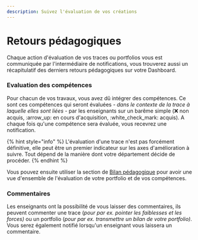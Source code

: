```yaml
---
description: Suivez l'évaluation de vos créations
---
```


# Retours pédagogiques

Chaque action d'évaluation de vos traces ou portfolios vous est communiquée par l'intermédiaire de notifications, vous trouverez aussi un récapitulatif des derniers retours pédagogiques sur votre Dashboard.

### Evaluation des compétences

Pour chacun de vos travaux, vous avez dû intégrer des compétences. Ce sont ces compétences qui seront évaluées _- dans le contexte de la trace à laquelle elles sont liées -_ par les enseignants sur un barême simple (:x: non acquis, :arrow\_up: en cours d'acquisition, :white\_check\_mark: acquis). A chaque fois qu'une compétence sera évaluée, vous recevrez une notification.

{% hint style="info" %}
L'évaluation d'une trace n'est pas forcément définitive, elle peut être un premier indicateur sur les axes d'amélioration à suivre. Tout dépend de la manière dont votre département décide de procéder.
{% endhint %}

Vous pouvez ensuite utiliser la section de [Bilan pédagogique](bilan-pedagogique.md) pour avoir une vue d'ensemble de l'évaluation de votre portfolio et de vos compétences.

### Commentaires

Les enseignants ont la possibilité de vous laisser des commentaires, ils peuvent commenter une trace (_pour par ex. pointer les faiblesses et les forces)_ ou un portfolio (_pour par ex. transmettre un bilan de votre portfolio)_. Vous serez également notifié lorsqu'un enseignant vous laissera un commentaire.
